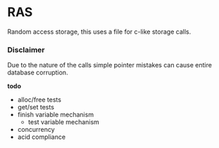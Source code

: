 # RAS

Random access storage, this uses a file for c-like storage calls. 

### Disclaimer
Due to the nature of the calls simple pointer mistakes can cause entire database corruption.

**todo**
* alloc/free tests
* get/set tests
* finish variable mechanism
    * test variable mechanism
* concurrency
* acid compliance